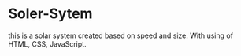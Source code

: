 # Soler-Sytem
this is a solar system created based on speed and size. 
With using of HTML, CSS, JavaScript.

